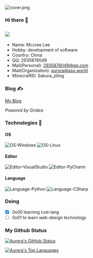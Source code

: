 ![cover.png](https://i.loli.net/2021/07/19/ykTQGhxfYZOve1X.png)

### Hi there 👋
![](https://visitor-badge.glitch.me/badge?page_id=AuroraZiling.readme)
---
- Name: Mccree Lee
- Hobby: development of software
- Country: China
- QQ: 2935876049
- Mail(Personal): 2935876049@qq.com
- Mail(Organization): aurora@asu.world
- MinecraftID: Sakura_ziling
 
### Blog ✍

[My Blog](https://aurora.asu.world/)

*Powered by Gridea*

### Technologies 🔧

#### OS
![OS-Windows](https://img.shields.io/badge/OS-Windows-blue?logo=windows)
![OS-Linux](https://img.shields.io/badge/OS-Raspbian-blue?logo=raspbian)

#### Editor
![Editor-VisualStudio](https://img.shields.io/badge/Editor-VisualStudio-blue?logo=visual-studio)
![Editor-PyCharm](https://img.shields.io/badge/Editor-PyCharm-blue?logo=pycharm)

#### Language
![Language-Python](https://img.shields.io/badge/Language-Python-blue?logo=python)
![Language-CSharp](https://img.shields.io/badge/Language-CSharp-blue?logo=csharp)

### Doing
- [x] *0x00* learning rust-lang
- [ ] *0x01* to learn web-design technology

### My Github Status

[![Aurora's GitHub Status](https://github-readme-stats.vercel.app/api?username=auroraziling)](https://github.com/anuraghazra/github-readme-stats)

[![Aurora's Top Languages](https://github-readme-stats.vercel.app/api/top-langs/?username=auroraziling)](https://github.com/anuraghazra/github-readme-stats)
